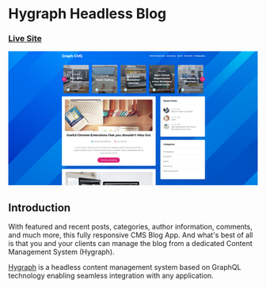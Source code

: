 # Hygraph Headless Blog

### [Live Site](https://hygraph-blog-velopace.vercel.app/)

![GraphCMS Headless Blog](/hygraph-blog.png)

## Introduction
With featured and recent posts, categories, author information, comments, and much more, this fully responsive CMS Blog App. And what's best of all is that you and your clients can manage the blog from a dedicated Content Management System (Hygraph).

[Hygraph](https://hygraph.com/) is a headless content management system based on GraphQL technology enabling seamless integration with any application.